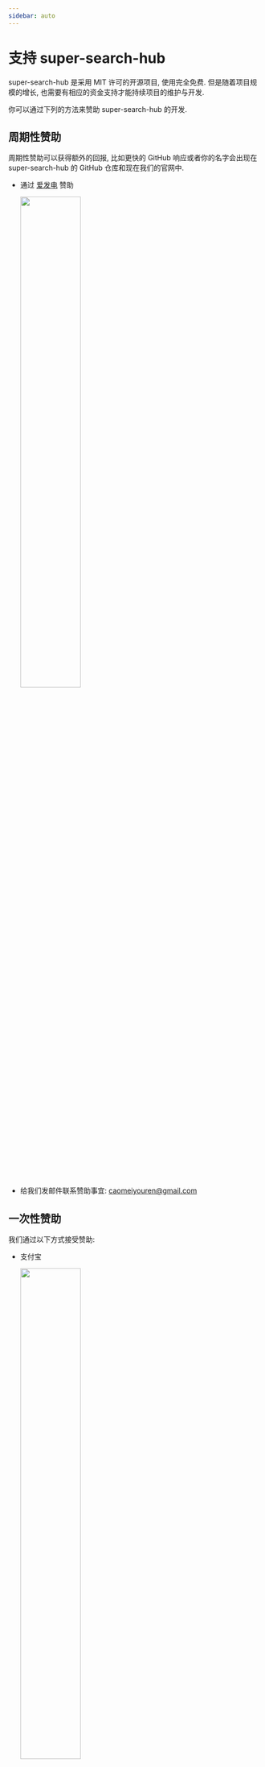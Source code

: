 ```yaml
---
sidebar: auto
---
```


# 支持 super-search-hub

super-search-hub 是采用 MIT 许可的开源项目, 使用完全免费. 但是随着项目规模的增长, 也需要有相应的资金支持才能持续项目的维护与开发.

你可以通过下列的方法来赞助 super-search-hub 的开发.

## 周期性赞助

周期性赞助可以获得额外的回报, 比如更快的 GitHub 响应或者你的名字会出现在 super-search-hub 的 GitHub 仓库和现在我们的官网中.

-   通过 [爱发电](https://afdian.net/@caomeiyouren) 赞助

    <img src="http://cdn.cmyr.ltd/blog/20200529/E7yARCgMOWtL.png?imageslim" width="50%" height="50%">
-   给我们发邮件联系赞助事宜: caomeiyouren@gmail.com

## 一次性赞助

我们通过以下方式接受赞助:

-   支付宝

	<img src="http://cdn.cmyr.ltd/blog/20200529/jOemzFUYs15P.jpg?imageslim" width="50%" height="50%">
-   微信支付

    <img src="http://cdn.cmyr.ltd/blog/20200529/M5zmwSNnqSrK.jpg?imageslim" width="50%" height="50%">
-   QQ支付

    <img src="http://cdn.cmyr.ltd/blog/20200529/NDodU59N1sWv.png?imageslim" width="50%" height="50%">